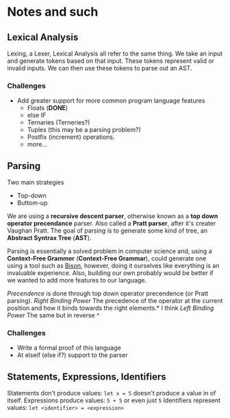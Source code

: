 # Notes and such
## Lexical Analysis
Lexing, a Lexer, Lexical Analysis all refer to the same thing. We take an input and generate tokens based on that input. These tokens
represent valid or invalid inputs. We can then use these tokens to parse out an AST.

### Challenges

 - Add greater support for more common program language features
    - Floats (**DONE**) 
    - else IF
    - Ternaries (Terneries?)
    - Tuples (this may be a parsing problem?)
    - Postfix (increment) operations.
    - more...

## Parsing

Two main strategies
 - Top-down
 - Buttom-up

We are using a **recursive descent parser**, otherwise known as a **top down operator precendance** parser.
Also called a **Pratt parser**, after it's creater Vaughan Pratt. The goal of parsing is to generate some kind of tree,
an **Abstract Syntrax Tree** (**AST**).

Parsing is essentially a solved problem in computer science and, using a **Context-Free Grammer** (**Context-Free Grammar**), could generate one using
a tool such as [Bison](https://www.gnu.org/software/bison/), however, doing it ourselves like everything is an invaluable experience. Also, building our own
probably would be better if we wanted to add more features to our language.

*Precendence* is done through top down operator precendence (or Pratt parsing). 
*Right Binding Power* The precedence of the operator at the current position and how it binds towards the right elements.* I think
*Left Binding Power*  The same but in reverse ^

### Challenges

 - Write a formal proof of this language
 - At elseif (else if?) support to the parser

## Statements, Expressions, Identifiers

Statements don't produce values: `let x = 5` doesn't produce a value in of itself.
Expressions produce values: `5 + 5` or even just `5`
Identifiers represent values: `let <identifier> = <expression>`

